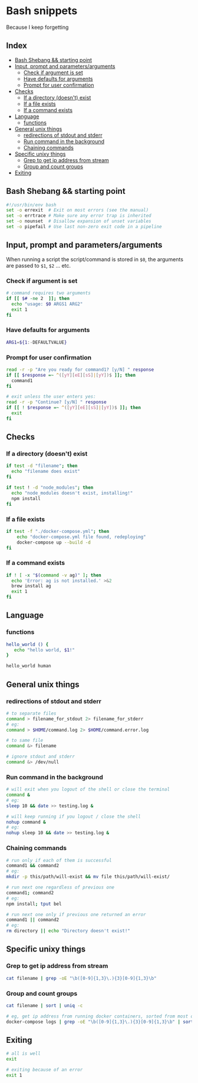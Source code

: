 # Bash snippets
Because I keep forgetting

## Index

<!-- toc -->

- [Bash Shebang && starting point](#bash-shebang--starting-point)
- [Input, prompt and parameters/arguments](#input-prompt-and-parametersarguments)
  * [Check if argument is set](#check-if-argument-is-set)
  * [Have defaults for arguments](#have-defaults-for-arguments)
  * [Prompt for user confirmation](#prompt-for-user-confirmation)
- [Checks](#checks)
  * [If a directory (doesn't) exist](#if-a-directory-doesnt-exist)
  * [If a file exists](#if-a-file-exists)
  * [If a command exists](#if-a-command-exists)
- [Language](#language)
  * [functions](#functions)
- [General unix things](#general-unix-things)
  * [redirections of stdout and stderr](#redirections-of-stdout-and-stderr)
  * [Run command in the background](#run-command-in-the-background)
  * [Chaining commands](#chaining-commands)
- [Specific unixy things](#specific-unixy-things)
  * [Grep to get ip address from stream](#grep-to-get-ip-address-from-stream)
  * [Group and count groups](#group-and-count-groups)
- [Exiting](#exiting)

<!-- tocstop -->

## Bash Shebang && starting point

```bash
#!/usr/bin/env bash
set -o errexit  # Exit on most errors (see the manual)
set -o errtrace # Make sure any error trap is inherited
set -o nounset  # Disallow expansion of unset variables
set -o pipefail # Use last non-zero exit code in a pipeline
```

## Input, prompt and parameters/arguments

When running a script the script/command is stored in `$0`, the arguments are passed to `$1`, `$2` ... etc.

### Check if argument is set

```bash
# command requires two arguments
if [[ $# -ne 2  ]]; then
  echo "usage: $0 ARGS1 ARG2"
  exit 1
fi
```

### Have defaults for arguments

```bash
ARG1=${1:-DEFAULTVALUE}
```

### Prompt for user confirmation

```bash
read -r -p "Are you ready for command1? [y/N] " response
if [[ $response =~ ^([yY][eE][sS]|[yY])$ ]]; then
  command1
fi

# exit unless the user enters yes:
read -r -p "Continue? [y/N] " response
if [[ ! $response =~ ^([yY][eE][sS]|[yY])$ ]]; then
  exit
fi
```

## Checks

### If a directory (doesn't) exist
```bash
if test -d "filename"; then
  echo "filename does exist"
fi

if test ! -d "node_modules"; then
  echo "node_modules doesn't exist, installing!"
  npm install
fi
```

### If a file exists
```bash
if test -f "./docker-compose.yml"; then
	echo "docker-compose.yml file found, redeploying"
	docker-compose up --build -d
fi
```

### If a command exists
```bash
if ! [ -x "$(command -v ag)" ]; then
  echo 'Error: ag is not installed.' >&2
  brew install ag
  exit 1
fi
```

## Language
### functions
```bash
hello_world () {
   echo "hello world, $1!"
}

hello_world human
```

## General unix things

### redirections of stdout and stderr
```bash
# to separate files
command > filename_for_stdout 2> filename_for_stderr
# eg:
command > $HOME/command.log 2> $HOME/command.error.log

# to same file
command &> filename

# ignore stdout and stderr
command &> /dev/null
```
### Run command in the background
```bash
# will exit when you logout of the shell or close the terminal
command &
# eg:
sleep 10 && date >> testing.log &

# will keep running if you logout / close the shell
nohup command &
# eg:
nohup sleep 10 && date >> testing.log &
```

### Chaining commands

```bash
# run only if each of them is successful
command1 && command2
# eg:
mkdir -p this/path/will-exist && mv file this/path/will-exist/

# run next one regardless of previous one
command1; command2
# eg:
npm install; tput bel

# run next one only if previous one returned an error
command1 || command2
# eg:
rm directory || echo "Directory doesn't exist!"

```

## Specific unixy things

### Grep to get ip address from stream

```bash
cat filename | grep -oE "\b([0-9]{1,3}\.){3}[0-9]{1,3}\b"
```

### Group and count groups

```bash
cat filename | sort | uniq -c

# eg, get ip address from running docker containers, sorted from most often to least
docker-compose logs | grep -oE "\b([0-9]{1,3}\.){3}[0-9]{1,3}\b" | sort | uniq -c | sort -r
```

## Exiting

```bash
# all is well
exit

# exiting because of an error
exit 1
```




